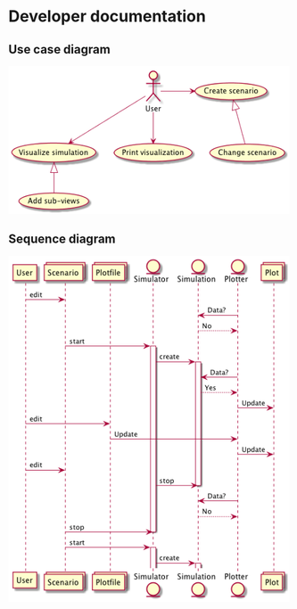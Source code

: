 # Developer documentation

## Use case diagram

![](../uml/use-cases.png)


## Sequence diagram

![](../uml/sequence.png)

